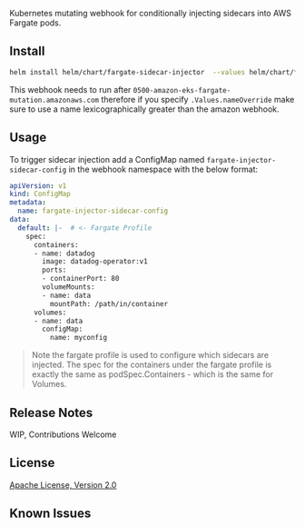 Kubernetes mutating webhook for conditionally injecting sidecars into AWS Fargate pods.

## Install
```bash
helm install helm/chart/fargate-sidecar-injector  --values helm/chart/fargate-sidecar-injector/values.yaml --generate-name
```


This webhook needs to run after `0500-amazon-eks-fargate-mutation.amazonaws.com` therefore if you specify `.Values.nameOverride` make sure to use a name lexicographically greater than the amazon webhook.
## Usage
To trigger sidecar injection add a ConfigMap named `fargate-injector-sidecar-config` in the webhook namespace with the below format:

```yaml
apiVersion: v1
kind: ConfigMap
metadata:
  name: fargate-injector-sidecar-config
data: 
  default: |-  # <- Fargate Profile
    spec:
      containers:
      - name: datadog
        image: datadog-operator:v1
        ports:
        - containerPort: 80
        volumeMounts:
        - name: data
          mountPath: /path/in/container
      volumes:
      - name: data
        configMap:
          name: myconfig
```

> Note the fargate profile is used to configure which sidecars are injected. 
  The spec for the containers under the fargate profile is exactly the same as podSpec.Containers - which is the same for Volumes.

## Release Notes
WIP, Contributions Welcome

## License
[Apache License, Version 2.0](./LICENSE)

## Known Issues

